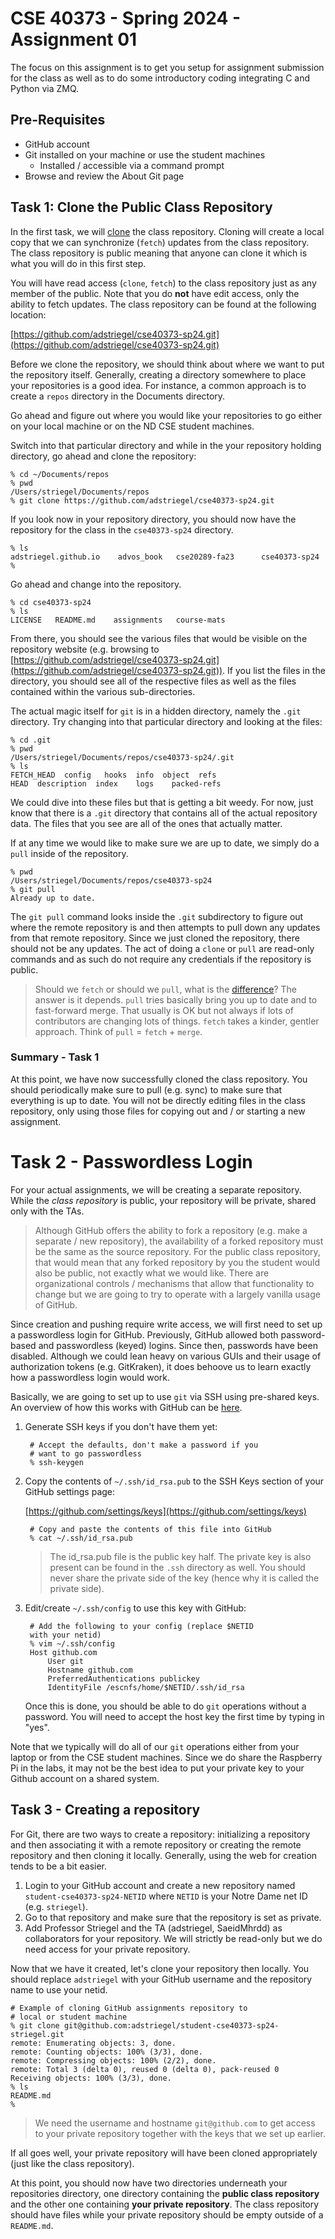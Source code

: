 # CSE 40373 - Spring 2024 - Assignment 01

The focus on this assignment is to get you setup for assignment submission for the class as well as to do some introductory coding integrating C and Python via ZMQ.  

## Pre-Requisites

* GitHub account
* Git installed on your machine or use the student machines
	* Installed / accessible via a command prompt
* Browse and review the About Git page

## Task 1: Clone the Public Class Repository

In the first task, we will [clone](https://git-scm.com/book/en/v2/Git-Basics-Getting-a-Git-Repository) the class repository.  Cloning will create a local copy that we can synchronize (`fetch`) updates from the class repository.  The class repository is public meaning that anyone can clone it which is what you will do in this first step. 

You will have read access (`clone`, `fetch`) to the class repository just as any member of the public.  Note that you do **not** have edit access, only the ability to fetch updates.  The class repository can be found at the following location:

[https://github.com/adstriegel/cse40373-sp24.git](https://github.com/adstriegel/cse40373-sp24.git)

Before we clone the repository, we should think about where we want to put the repository itself.  Generally, creating a directory somewhere to place your repositories is a good idea.  For instance, a common approach is to create a `repos` directory in the Documents directory.

Go ahead and figure out where you would like your repositories to go either on your local machine or on the ND CSE student machines.

Switch into that particular directory and while in the your repository holding directory, go ahead and clone the repository:

    % cd ~/Documents/repos
    % pwd
    /Users/striegel/Documents/repos
    % git clone https://github.com/adstriegel/cse40373-sp24.git

If you look now in your repository directory, you should now have the repository for the class in the `cse40373-sp24` directory. 

    % ls
    adstriegel.github.io	advos_book   cse20289-fa23		cse40373-sp24
    %
    
Go ahead and change into the repository.
 
    % cd cse40373-sp24
    % ls
    LICENSE   README.md    assignments   course-mats


From there, you should see the various files that would be visible on the repository website (e.g. browsing to [https://github.com/adstriegel/cse40373-sp24.git](https://github.com/adstriegel/cse40373-sp24.git)).  If you list the files in the directory, you should see all of the respective files as well as the files contained within the various sub-directories.  

The actual magic itself for `git` is in a hidden directory, namely the `.git` directory.  Try changing into that particular directory and looking at the files:

    % cd .git
    % pwd
    /Users/striegel/Documents/repos/cse40373-sp24/.git
    % ls
    FETCH_HEAD  config	 hooks  info  object  refs
    HEAD  description  index	logs	packed-refs
    
We could dive into these files but that is getting a bit weedy.  For now, just know that there is a `.git` directory that contains all of the actual repository data.  The files that you see are all of the ones that actually matter.

If at any time we would like to make sure we are up to date, we simply do a `pull` inside of the repository.  

    % pwd
    /Users/striegel/Documents/repos/cse40373-sp24
    % git pull
    Already up to date.
    
The `git pull` command looks inside the `.git` subdirectory to figure out where the remote repository is and then attempts to pull down any updates from that remote repository.  Since we just cloned the repository, there should not be any updates.  The act of doing a `clone` or `pull` are read-only commands and as such do not require any credentials if the repository is public.    

> Should we `fetch` or should we `pull`, what is the [difference](https://www.geeksforgeeks.org/git-difference-between-git-fetch-and-git-pull/)? The answer is it depends.  `pull` tries basically bring you up to date and to fast-forward merge. That usually is OK but not always if lots of contributors are changing lots of things.  `fetch` takes a kinder, gentler approach. Think of `pull` = `fetch` + `merge`.     

### Summary - Task 1

At this point, we have now successfully cloned the class repository.  You should periodically make sure to pull (e.g. sync) to make sure that everything is up to date.  You will not be directly editing files in the class repository, only using those files for copying out and / or starting a new assignment.

# Task 2 - Passwordless Login

For your actual assignments, we will be creating a separate repository.  While the *class repository* is public, your repository will be private, shared only with the TAs.    

> Although GitHub offers the ability to fork a repository (e.g. make a separate / new repository), the availability of a forked repository must be the same as the source repository. For the public class repository, that would mean that any forked repository by you the student would also be public, not exactly what we would like.  There are organizational controls / mechanisms that allow that functionality to change but we are going to try to operate with a largely vanilla usage of GitHub. 

Since creation and pushing require write access, we will first need to set up a passwordless login for GitHub.  Previously, GitHub allowed both password-based and passwordless (keyed) logins.  Since then, passwords have been disabled.  Although we could lean heavy on various GUIs and their usage of authorization tokens (e.g. GitKraken), it does behoove us to learn exactly how a passwordless login would work.  

Basically, we are going to set up to use `git` via SSH using pre-shared keys.  An overview of how this works with GitHub can be [here](https://docs.github.com/en/authentication/connecting-to-github-with-ssh/about-ssh).

1. Generate SSH keys if you don't have them yet:

        # Accept the defaults, don't make a password if you 
        # want to go passwordless
        % ssh-keygen

2. Copy the contents of `~/.ssh/id_rsa.pub` to the SSH Keys section of your GitHub settings page:

    [https://github.com/settings/keys](https://github.com/settings/keys)
    
        # Copy and paste the contents of this file into GitHub
        % cat ~/.ssh/id_rsa.pub

    > The id_rsa.pub file is the public key half.  The private key is also present can be found in the `.ssh` directory as well.  You should never share the private side of the key (hence why it is called the private side).  

3. Edit/create `~/.ssh/config` to use this key with GitHub:

        # Add the following to your config (replace $NETID 
        with your netid)
        % vim ~/.ssh/config
        Host github.com
            User git
            Hostname github.com
            PreferredAuthentications publickey
            IdentityFile /escnfs/home/$NETID/.ssh/id_rsa

    Once this is done, you should be able to do `git` operations without a password. You will need to accept the host key the first time by typing in "yes".  

Note that we typically will do all of our `git` operations either from your laptop or from the CSE student machines.  Since we do share the Raspberry Pi in the labs, it may not be the best idea to put your private key to your Github account on a shared system.  

## Task 3 - Creating a repository

For Git, there are two ways to create a repository: initializing a repository and then associating it with a remote repository or creating the remote repository and then cloning it locally.  Generally, using the web for creation tends to be a bit easier.

1. Login to your GitHub account and create a new repository named `student-cse40373-sp24-NETID` where `NETID` is your Notre Dame net ID (e.g. `striegel`). 
2. Go to that repository and make sure that the repository is set as private.
3. Add Professor Striegel and the TA (adstriegel, SaeidMhrdd) as collaborators for your repository.  We will strictly be read-only but we do need access for your private repository.  

Now that we have it created, let's clone your repository then locally.  You should replace `adstriegel` with your GitHub username and the repository name to use your netid.  

    # Example of cloning GitHub assignments repository to 
    # local or student machine
    % git clone git@github.com:adstriegel/student-cse40373-sp24-striegel.git
    remote: Enumerating objects: 3, done.
    remote: Counting objects: 100% (3/3), done.
    remote: Compressing objects: 100% (2/2), done.
    remote: Total 3 (delta 0), reused 0 (delta 0), pack-reused 0
    Receiving objects: 100% (3/3), done.
    % ls
    README.md
    %
    
> We need the username and hostname `git@github.com` to get access to your private repository together with the keys that we set up earlier.

If all goes well, your private repository will have been cloned appropriately (just like the class repository).  

At this point, you should now have two directories underneath your repositories directory, one directory containing the **public class repository** and the other one containing **your private repository**.  The class repository should have files while your private repository should be empty outside of a `README.md`.